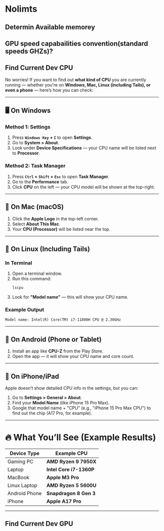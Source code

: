 # Nolimts

## Determin Available memorey

## GPU speed capabailities convention(standard speeds GHZs)?



## Find Current Dev CPU
No worries! If you want to find out **what kind of CPU** you are currently running — whether you're on **Windows, Mac, Linux (including Tails), or even a phone** — here’s how you can check:

---

## 🖥️ **On Windows**

### Method 1: Settings
1. Press **`Windows Key` + `I`** to open **Settings**.
2. Go to **System > About**.
3. Look under **Device Specifications** — your CPU name will be listed next to **Processor**.

### Method 2: Task Manager
1. Press **`Ctrl` + `Shift` + `Esc`** to open **Task Manager**.
2. Go to the **Performance** tab.
3. Click **CPU** on the left — your CPU model will be shown at the top-right.

---

## 🍎 **On Mac (macOS)**

1. Click the **Apple Logo** in the top-left corner.
2. Select **About This Mac**.
3. Your **CPU (Processor)** will be listed near the top.

---

## 🐧 **On Linux (Including Tails)**

### In Terminal
1. Open a terminal window.
2. Run this command:
    ```bash
    lscpu
    ```
3. Look for **"Model name"** — this will show your CPU name.

### Example Output
```
Model name: Intel(R) Core(TM) i7-11800H CPU @ 2.30GHz
```

---

## 📱 **On Android (Phone or Tablet)**

1. Install an app like **CPU-Z** from the Play Store.
2. Open the app — it will show your CPU name and core count.

---

## 📱 **On iPhone/iPad**

Apple doesn’t show detailed CPU info in the settings, but you can:
1. Go to **Settings > General > About**.
2. Find your **Model Name** (like iPhone 15 Pro Max).
3. Google that model name + "CPU" (e.g., "iPhone 15 Pro Max CPU") to find out the chip (A17 Pro, for example).

---

# 🔥 **What You’ll See (Example Results)**

| Device Type | Example CPU |
|---|---|
| Gaming PC | **AMD Ryzen 9 7950X** |
| Laptop | **Intel Core i7-1360P** |
| MacBook | **Apple M3 Pro** |
| Linux Laptop | **AMD Ryzen 5 5600U** |
| Android Phone | **Snapdragon 8 Gen 3** |
| iPhone | **Apple A17 Pro** |

---


## Find Current Dev GPU

